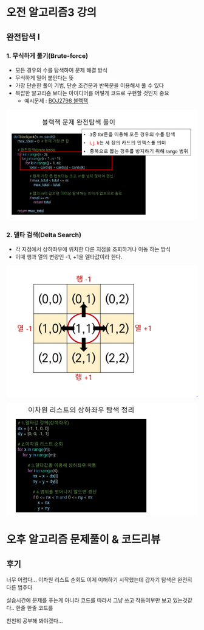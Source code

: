# 오전 알고리즘3 강의

## 완전탐색 I

### 1. 무식하게 풀기(Brute-force)

- 모든 경우의 수를 탐색하여 문제 해결 방식
- 무식하게 밀어 붙인다는 뜻
- 가장 단순한 풀이 기법, 단순 조건문과 반복문을 이용해서 풀 수 있다
- 복잡한 알고리즘 보다는 아이디어를 어떻게 코드로 구현할 것인지 중요
  - 예시문제 : [BOJ2798 블랙잭](https://www.acmicpc.net/problem/2798)

![image-20230103095923958](assets/image-20230103095923958.png)

### 2. 델타 검색(Delta Search)

  - 각 지점에서 상하좌우에 위치한 다른 지점을 조회하거나 이동 하는 방식
  - 이때 행과 열의 변량인 -1, +1을 델타값이라 한다.

![image-20230103100052017](assets/image-20230103100052017.png)

![image-20230103100146382](assets/image-20230103100146382.png)



# 오후 알고리즘 문제풀이 & 코드리뷰



## 후기

너무 어렵다... 이차원 리스트 순회도 이제 이해하기 시작했는데 갑자기 탐색은 완전히 다른 범주다

실습시간에 문제를 푸는게 아니라 코드를 따라서 그냥 쓰고 작동여부만 보고 있는것같다.. 한줄 한줄 코드를

천천히 공부해 봐야겠다...
